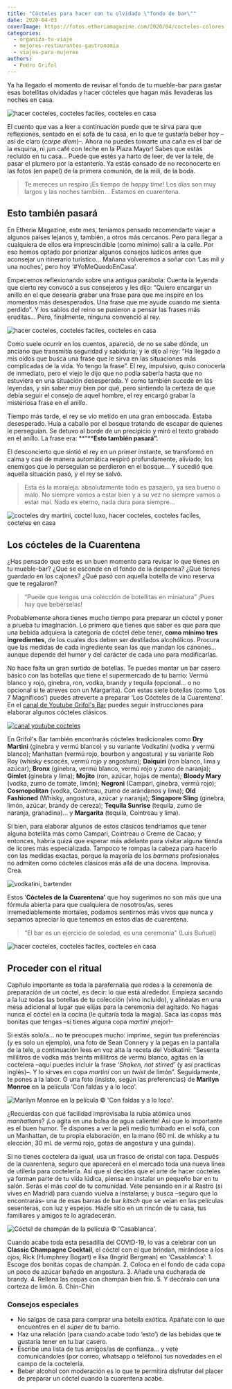 ```yaml
---
title: "Cócteles para hacer con tu olvidado \"fondo de bar\""
date: 2020-04-03
coverImage: https://fotos.etheriamagazine.com/2020/04/cocteles-colores.jpg
categories: 
  - organiza-tu-viaje
  - mejores-restaurantes-gastronomia
  - viajes-para-mujeres
authors: 
  - Pedro Grifol
---
```


Ya ha llegado el momento de revisar el fondo de tu mueble-bar para gastar esas 
botellitas olvidadas y hacer cócteles que hagan más llevaderas las noches en casa. 

![hacer cocteles, cocteles faciles, cocteles en casa](https://fotos.etheriamagazine.com/2020/04/mejores-cocteles-en-casa.jpg "Un cóctel y un buen libro, no se necesita más para pasar una tarde o una noche de cine. © Hanny Naibaho")

El cuento que vas a leer a continuación puede que te sirva para que reflexiones, sentado 
en el sofá de tu casa, en lo que te gustaría beber hoy –así de claro (_carpe diem_)–. 
Ahora no puedes tomarte una caña en el bar de la esquina, ni ¡un café con leche en la 
Plaza Mayor! Sabes que estás recluido en tu casa… Puede que estés ya harto de leer, de 
ver la tele, de pasar el plumero por la estantería. Ya estás cansado de no reconocerte 
en las fotos (en papel) de la primera comunión, de la mili, de la boda. 

> Te mereces un respiro ¡Es tiempo de _happy time_! Los días son muy largos y las noches 
> también... Estamos en cuarentena. 

## Esto también pasará

En Etheria Magazine, este mes, teníamos pensado recomendarte viajar a algunos países 
lejanos y, también, a otros más cercanos. Pero para llegar a cualquiera de ellos era 
imprescindible (como mínimo) salir a la calle. Por eso hemos optado por priorizar 
algunos consejos lúdicos antes que aconsejar un itinerario turístico… Mañana volveremos 
a soñar con ‘Las mil y una noches’, pero hoy ‘#YoMeQuedoEnCasa’. 

Empecemos reflexionando sobre una antigua parábola: Cuenta la leyenda que cierto rey 
convocó a sus consejeros y les dijo: “Quiero encargar un anillo en el que desearía 
grabar una frase para que me inspire en los momentos más desesperados. Una frase que me 
ayude cuando me sienta perdido”. Y los sabios del reino se pusieron a pensar las frases 
más eruditas… Pero, finalmente, ninguna convenció al rey. 

![hacer cocteles, cocteles faciles, cocteles en casa](https://fotos.etheriamagazine.com/2020/04/cocteles-colores.jpg "Atrévete a preparar uno de estos cócteles en casa.")

Como suele ocurrir en los cuentos, apareció, de no se sabe dónde, un anciano que 
transmitía seguridad y sabiduría; y le dijo al rey: “Ha llegado a mis oídos que busca 
una frase que le sirva en las situaciones más complicadas de la vida. Yo tengo la 
frase”. El rey, impulsivo, quiso conocerla de inmediato, pero el viejo le dijo que no 
podía saberla hasta que no estuviera en una situación desesperada. Y como también sucede 
en las leyendas, y sin saber muy bien por qué, pero sintiendo la certeza de que debía 
seguir el consejo de aquel hombre, el rey encargó grabar la misteriosa frase en el 
anillo. 

Tiempo más tarde, el rey se vio metido en una gran emboscada. Estaba desesperado. Huía a 
caballo por el bosque tratando de escapar de quienes le perseguían. Se detuvo al borde 
de un precipicio y miró el texto grabado en el anillo. La frase era: **“****Esto también 
pasará”.** 

El desconcierto que sintió el rey en un primer instante, se transformó en calma y casi 
de manera automática respiró profundamente, aliviado; los enemigos que lo perseguían se 
perdieron en el bosque… Y sucedió que aquella situación pasó, y el rey se salvó. 

> Esta es la moraleja: absolutamente todo es pasajero, ya sea bueno o malo. No siempre 
> vamos a estar bien y a su vez no siempre vamos a estar mal. Nada es eterno, nada dura 
> para siempre… 

![cocteles dry martini, coctel luxo, hacer cocteles, cocteles faciles, cocteles en casa](https://fotos.etheriamagazine.com/2020/04/dry-martini-luxo.jpg "Dry Martini y Luxo. © Pedro Grifol")

## Los cócteles de la Cuarentena

¿Has pensado que este es un buen momento para revisar lo que tienes en tu mueble-bar? 
¿Qué se esconde en el fondo de la despensa? ¿Qué tienes guardado en los cajones? ¿Qué 
pasó con aquella botella de vino reserva que te regalaron? 

> “Puede que tengas una colección de botellitas en miniatura” ¡Pues hay que bebérselas! 

Probablemente ahora tienes mucho tiempo para preparar un cóctel y poner a prueba tu 
imaginación. Lo primero que tienes que saber es que para que una bebida adquiera la 
categoría de cóctel debe tener, **como mínimo tres ingredientes**, de los cuales dos 
deben ser destilados alcohólicos. Procura que las medidas de cada ingrediente sean las 
que mandan los cánones… aunque depende del humor y del carácter de cada uno para 
modificarlas. 

No hace falta un gran surtido de botellas. Te puedes montar un bar casero básico con las 
botellas que tiene el supermercado de tu barrio: Vermú blanco y rojo, ginebra, ron, 
vodka, brandy y tequila (opcional… o no opcional si te atreves con un Margarita). Con 
estas siete botellas (como ‘Los 7 Magníficos’) puedes atreverte a preparar ‘Los Cócteles 
de la Cuarentena’. En el [canal de Youtube Grifol's 
Bar](https://www.youtube.com/channel/UCe8MEF-1HQZsq_LzGsIs8nw?view_as=subscriber) puedes 
seguir instrucciones para elaborar algunos cócteles clásicos. 

[![canal youtube cocteles](https://fotos.etheriamagazine.com/2020/04/youtube-grifols-bar.jpg "Canal Grifol's Bar para aprender a hacer cócteles.")](https://youtu.be/FkY00iU7f0o)

En Grifol's Bar también encontrarás cócteles tradicionales como **Dry Martini** (ginebra 
y vermú blanco) y su variante Vodkatini (vodka y vermú blanco); Manhattan (vermú rojo, 
bourbon y angostura) y su variante Rob Roy (whisky escocés, vermú rojo y angostura); 
**Daiquiri** (ron blanco, lima y azúcar); **Bronx** (ginebra, vermú blanco, vermú rojo y 
zumo de naranja); **Gimlet** (ginebra y lima); **Mojito** (ron, azúcar, hojas de menta); 
**Bloody Mary** (vodka, zumo de tomate, limón); **Negroni** (Campari, ginebra, vermú 
rojo); **Cosmopolitan** (vodka, Cointreau, zumo de arándanos y lima); **Old Fashioned** 
(Whisky, angostura, azúcar y naranja); **Singapore Sling** (ginebra, limón, azúcar, 
brandy de cereza); **Tequila Sunrise** (tequila, zumo de naranja, granadina)… y 
**Margarita** (tequila, Cointreau y lima). 

Si bien, para elaborar algunos de estos clásicos tendríamos que tener alguna botellita 
más como Campari, Cointreau o Creme de Cacao; y entonces, habría quizá que esperar más 
adelante para visitar alguna tienda de licores más especializada. Tampoco te rompas la 
cabeza para hacerlo con las medidas exactas, porque la mayoría de los _barmans_ 
profesionales no admiten como cócteles clásicos más allá de una docena. Improvisa. Crea. 

![vodkatini, bartender](https://fotos.etheriamagazine.com/2020/04/bartender-coctel-vodkatini.jpg "Los cócteles son bebidas de culto. A la dcha., un Vodkatini.© P.Grifol")

Estos ‘**Cócteles de la Cuarentena’** que hoy sugerimos no son más que una fórmula 
abierta para que cualquiera de nosotros/as, seres irremediablemente mortales, podamos 
sentirnos más vivos que nunca y sepamos apreciar lo que tenemos en estos días de 
cuarentena. 

> “El bar es un ejercicio de soledad, es una ceremonia" (Luis Buñuel) 

![hacer cocteles, cocteles faciles, cocteles en casa](https://fotos.etheriamagazine.com/2020/04/coctel-manhattan.jpg "Improvisa con las bebidas que tengas. Manhattan (Izq.). © P. Grifol")

## Proceder con el ritual

Capítulo importante es toda la parafernalia que rodea a la ceremonia de preparación de 
un cóctel, es decir: lo que está alrededor. Empieza sacando a la luz todas las botellas 
de tu colección (vino incluido), y alinéalas en una mesa adicional al lugar que elijas 
para la ceremonia del agitado. No hagas nunca el cóctel en la cocina (le quitaría toda 
la magia). Saca las copas más bonitas que tengas –si tienes alguna copa _martini_ 
¡mejor!– 

Si estás solo/a… no te preocupes mucho: imprime, según tus preferencias (y es solo un 
ejemplo), una foto de Sean Connery y la pegas en la pantalla de la tele, a continuación 
lees en voz alta la receta del Vodkatini: “Sesenta mililitros de vodka más treinta 
mililitros de vermú blanco, agitas en la coctelera –aquí puedes incluir la frase 
_‘Shaken, not stirred’_ (y así practicas inglés)–. Y lo sirves en copa _martini_ con un 
_twist_ de limón”. Seguidamente, te pones a la labor. O una foto (insisto, según las 
preferencias) de **Marilyn Monroe** en la película ‘Con faldas y a lo loco’. 

![Marilyn Monroe en la película © 'Con faldas y a lo loco'.](https://fotos.etheriamagazine.com/2020/04/Marilyn-Monroe-en-Con-faldas-y-a-lo-loco.jpg "Marilyn Monroe en la película © 'Con faldas y a lo loco'.")

¿Recuerdas con qué facilidad improvisaba la rubia atómica unos _manhattans_? ¡Lo agita 
en una bolsa de agua caliente! Así que lo importante es el buen humor. Te dispones a ver 
la peli medio tumbado en el sofá, con un Manhattan, de tu propia elaboración, en la mano 
(60 ml. de whisky a tu elección, 30 ml. de vermú rojo, gotas de angostura y una guinda). 

Si no tienes coctelera da igual, usa un frasco de cristal con tapa. Después de la 
cuarentena, seguro que aparecerá en el mercado toda una nueva línea de utilería para 
coctelería. Así que si decides que el arte de hacer cócteles ya forman parte de tu vida 
lúdica, piensa en instalar un pequeño bar en tu salón. Serás el más _cool_ de tu 
comunidad. Vete pensando en ir al Rastro (si vives en Madrid) para cuando vuelva a 
instalarse; y busca –seguro que lo encontrarás– una de esas barras de bar _kitsch_ que 
se veían en las películas sesenteras, con luz y espejos. Hazle sitio en un rincón de tu 
casa, tus familiares y amigos te lo agradecerán. 

![Cóctel de champán de la película © 'Casablanca'.](https://fotos.etheriamagazine.com/2020/04/Coctel-de-Champan-Casablanca.jpg "Cóctel de champán de la película © 'Casablanca'.")

Cuando acabe toda esta pesadilla del COVID-19, lo vas a celebrar con un **Classic 
Champagne Cocktail**, el cóctel con el que brindan, mirándose a los ojos, Rick (Humphrey 
Bogart) e Ilsa (Ingrid Bergman) en ‘Casablanca’: 1\. Escoge dos bonitas copas de 
champán. 2\. Coloca en el fondo de cada copa un poco de azúcar bañado en angostura. 3\. 
Añade una cucharada de brandy. 4\. Rellena las copas con champán bien frío. 5\. Y 
decóralo con una corteza de limón. 6\. Chin-Chin 

### Consejos especiales

- No salgas de casa para comprar una botella exótica. Apáñate con lo que encuentres en el _súper_ de tu barrio.
- Haz una relación (para cuando acabe todo ‘esto’) de las bebidas que te gustaría tener en tu bar casero.
- Escribe una lista de tus amigos/as de confianza… y vete comunicándoles (por correo, whatsapp o teléfono) tus novedades en el campo de la coctelería.
- Beber alcohol con moderación es lo que te permitirá disfrutar del placer de preparar un cóctel cuando la cuarentena acabe.
